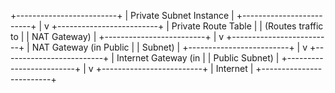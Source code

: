  +-------------------------+
 | Private Subnet Instance |
 +-------------------------+
             |
             v
 +-------------------------+
 | Private Route Table     | 
 | (Routes traffic to      |
 | NAT Gateway)            |
 +-------------------------+
             |
             v
 +-------------------------+
 | NAT Gateway (in Public  |
 | Subnet)                 |
 +-------------------------+
             |
             v
 +-------------------------+
 | Internet Gateway (in    |
 | Public Subnet)          |
 +-------------------------+
             |
             v
 +-------------------------+
 | Internet                |
 +-------------------------+
